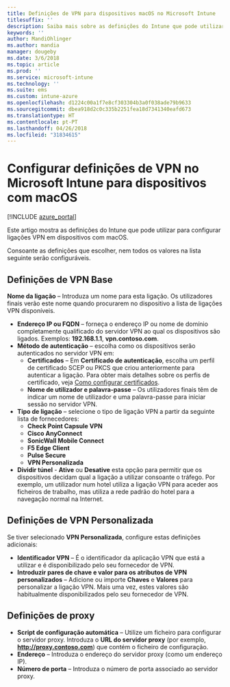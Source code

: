 ```yaml
---
title: Definições de VPN para dispositivos macOS no Microsoft Intune
titlesuffix: ''
description: Saiba mais sobre as definições do Intune que pode utilizar para configurar ligações VPN em dispositivos macOS.
keywords: ''
author: MandiOhlinger
ms.author: mandia
manager: dougeby
ms.date: 3/6/2018
ms.topic: article
ms.prod: ''
ms.service: microsoft-intune
ms.technology: ''
ms.suite: ems
ms.custom: intune-azure
ms.openlocfilehash: d1224c00a1f7e8cf303304b3a0f038ade79b9633
ms.sourcegitcommit: dbea918d2c0c335b2251fea18d7341340eafd673
ms.translationtype: HT
ms.contentlocale: pt-PT
ms.lasthandoff: 04/26/2018
ms.locfileid: "31834615"
---
```

# <a name="configure-vpn-settings-in-microsoft-intune-for-devices-running-macos"></a>Configurar definições de VPN no Microsoft Intune para dispositivos com macOS

[!INCLUDE [azure_portal](./includes/azure_portal.md)]

Este artigo mostra as definições do Intune que pode utilizar para configurar ligações VPN em dispositivos com macOS.

Consoante as definições que escolher, nem todos os valores na lista seguinte serão configuráveis.

## <a name="base-vpn-settings"></a>Definições de VPN Base

**Nome da ligação** – Introduza um nome para esta ligação. Os utilizadores finais verão este nome quando procurarem no dispositivo a lista de ligações VPN disponíveis.
- **Endereço IP ou FQDN** – forneça o endereço IP ou nome de domínio completamente qualificado do servidor VPN ao qual os dispositivos são ligados. Exemplos: **192.168.1.1**, **vpn.contoso.com**.
- **Método de autenticação** – escolha como os dispositivos serão autenticados no servidor VPN em:
    - **Certificados** – Em **Certificado de autenticação**, escolha um perfil de certificado SCEP ou PKCS que criou anteriormente para autenticar a ligação. Para obter mais detalhes sobre os perfis de certificado, veja [Como configurar certificados](certificates-configure.md).
    - **Nome de utilizador e palavra-passe** – Os utilizadores finais têm de indicar um nome de utilizador e uma palavra-passe para iniciar sessão no servidor VPN.
- **Tipo de ligação** – selecione o tipo de ligação VPN a partir da seguinte lista de fornecedores:
    - **Check Point Capsule VPN**
    - **Cisco AnyConnect**
    - **SonicWall Mobile Connect**
    - **F5 Edge Client**
    - **Pulse Secure**
    - **VPN Personalizada**
- **Dividir túnel** - **Ative** ou **Desative** esta opção para permitir que os dispositivos decidam qual a ligação a utilizar consoante o tráfego. Por exemplo, um utilizador num hotel utiliza a ligação VPN para aceder aos ficheiros de trabalho, mas utiliza a rede padrão do hotel para a navegação normal na Internet.

<!--- **Per-app VPN** - Select this option if you want to associate this VPN connection with an iOS or macOS app so that the connection will be opened when the app is run. You can associate the VPN profile with an app when you assign the software. For more information, see [How to assign and monitor apps](apps-deploy.md). --->

## <a name="custom-vpn-settings"></a>Definições de VPN Personalizada

Se tiver selecionado **VPN Personalizada**, configure estas definições adicionais:

- **Identificador VPN** – É o identificador da aplicação VPN que está a utilizar e é disponibilizado pelo seu fornecedor de VPN.
- **Introduzir pares de chave e valor para os atributos de VPN personalizados** – Adicione ou importe **Chaves** e **Valores** para personalizar a ligação VPN. Mais uma vez, estes valores são habitualmente disponibilizados pelo seu fornecedor de VPN.


## <a name="proxy-settings"></a>Definições de proxy

- **Script de configuração automática** – Utilize um ficheiro para configurar o servidor proxy. Introduza o **URL do servidor proxy** (por exemplo, **http://proxy.contoso.com**) que contém o ficheiro de configuração.
- **Endereço** – Introduza o endereço do servidor proxy (como um endereço IP).
- **Número de porta** – Introduza o número de porta associado ao servidor proxy.
